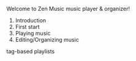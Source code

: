 Welcome to Zen Music music player & organizer!

1. Introduction
2. First start
3. Playing music
4. Editing/Organizing music


tag-based playlists